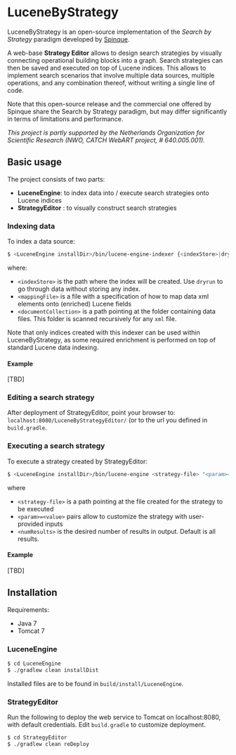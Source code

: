 # LuceneByStrategy

LuceneByStrategy is an open-source implementation of the *Search by Strategy* paradigm developed by [Spinque](http://www.spinque.com). 


A web-base **Strategy Editor** allows to design search strategies by visually connecting operational building blocks into a graph. Search strategies can then be saved and executed on top of Lucene indices. This allows to implement search scenarios that involve multiple data sources, multiple operations, and any combination thereof, without writing a single line of code.

Note that this open-source release and the commercial one offered by Spinque share the Search by Strategy paradigm, but may differ significantly in terms of limitations and performance.  

*This project is partly supported by the Netherlands Organization for Scientific Research (NWO, CATCH WebART project, \# 640.005.001).*


## Basic usage

The project consists of two parts:
- **LuceneEngine**: to index data into / execute search strategies onto Lucene indices 
- **StrategyEditor** : to visually construct search strategies

### Indexing data

To index a data source:
```bash
$ <LuceneEngine installDir>/bin/lucene-engine-indexer {<indexStore>|dryrun} <mappingFile> <documentCollection>
```
where:
- `<indexStore>` is the path where the index will be created. Use `dryrun` to go through data without storing any index.
- `<mappingFile>` is a file with a specification of how to map data xml elements onto (enriched) Lucene fields
- `<documentCollection>` is a path pointing at the folder containing data files. This folder is scanned recursively for any `xml` file.

Note that only indices created with this indexer can be used within LuceneByStrategy, as some required enrichment is performed on top of standard Lucene data indexing.  

#### Example
[TBD]

### Editing a search strategy

After deployment of StrategyEditor, point your browser to: `localhost:8080/LuceneByStrategyEditor/` (or to the url you defined in `build.gradle`. 

### Executing a search strategy

To execute a strategy created by StrategyEditor:
```bash
$ <LuceneEngine installDir>/bin/lucene-engine <strategy-file> "<param>=<value>,..." <numResults>
```
where
- `<strategy-file>` is a path pointing at the file created for the strategy to be executed
- `<param>=<value>` pairs allow to customize the strategy with user-provided inputs
- `<numResults>` is the desired number of results in output. Default is all results.
  
#### Example
[TBD]

## Installation

Requirements:
- Java 7
- Tomcat 7

### LuceneEngine

```bash
$ cd LuceneEngine
$ ./gradlew clean installDist
```

Installed files are to be found in `build/install/LuceneEngine`.


### StrategyEditor
Run the following to deploy the web service to Tomcat on localhost:8080, with default credentials.
Edit `build.gradle` to customize deployment.

```bash
$ cd StrategyEditor
$ ./gradlew clean reDeploy
```

